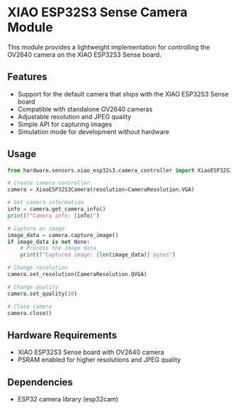 # XIAO ESP32S3 Sense Camera Module

This module provides a lightweight implementation for controlling the OV2640 camera on the XIAO ESP32S3 Sense board.

## Features

- Support for the default camera that ships with the XIAO ESP32S3 Sense board
- Compatible with standalone OV2640 cameras
- Adjustable resolution and JPEG quality
- Simple API for capturing images
- Simulation mode for development without hardware

## Usage

```python
from hardware.sensors.xiao_esp32s3.camera_controller import XiaoESP32S3Camera, CameraResolution

# Create camera controller
camera = XiaoESP32S3Camera(resolution=CameraResolution.VGA)

# Get camera information
info = camera.get_camera_info()
print(f"Camera info: {info}")

# Capture an image
image_data = camera.capture_image()
if image_data is not None:
    # Process the image data
    print(f"Captured image: {len(image_data)} bytes")

# Change resolution
camera.set_resolution(CameraResolution.QVGA)

# Change quality
camera.set_quality(10)

# Close camera
camera.close()
```

## Hardware Requirements

- XIAO ESP32S3 Sense board with OV2640 camera
- PSRAM enabled for higher resolutions and JPEG quality

## Dependencies

- ESP32 camera library (esp32cam)
